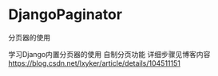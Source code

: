 # DjangoPaginator
分页器的使用

学习Django内置分页器的使用
自制分页功能
详细步骤见博客内容　https://blog.csdn.net/lxyker/article/details/104511151
